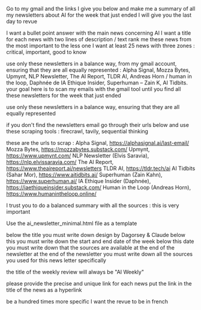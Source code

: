 Go to my gmail and the links I give you below and make me a summary of all my newsletters about AI for the week that just ended
I will give you the last day to revue
 
I want a bullet point answer with the main news concerning AI 
I want a title for each news with two lines of description / text 
rank me these news from the most important to the less one I want at least 25 news with three zones : critical, important, good to know

use only these newsletters in a balance way, from my gmail account, ensuring that they are all equally represented :
Alpha Signal, Mozza Bytes, Upmynt, NLP Newsletter, The AI Report, TLDR AI, 
Andreas Horn / human in the loop, Daphnée de IA Ethique Insider, 
Superhuman – Zain K, AI Tidbits.
your goal here is to scan my emails with the gmail tool until you find all these newsletters for the week that just ended

use only these newsletters in a balance way, ensuring that they are all equally represented

if you don't find the newsletters email go through their urls below and use these scraping tools : firecrawl, tavily, sequential thinking

these are the urls to scrap : 
Alpha Signal, https://alphasignal.ai/last-email/
Mozza Bytes, https://mozzabytes.substack.com/
Upmynt, https://www.upmynt.com/
NLP Newsletter (Elvis Saravia), https://nlp.elvissaravia.com/
The AI Report, https://www.theaireport.ai/newsletters
TLDR AI, https://tldr.tech/ai
AI Tidbits (Sahar Mor), https://www.aitidbits.ai/
Superhuman (Zain Kahn), https://www.superhuman.ai/
IA Ethique Insider (Daphnée), https://iaethiqueinsider.substack.com/
Human in the Loop (Andreas Horn), https://www.humanintheloop.online/

I trust you to do a balanced summary with all the sources : this is very important

Use the ai_newsletter_minimal.html file as a template

below the title you must write down design by Dagorsey & Claude
below this you must write down the start and end date of the week
below this date you must write down that the sources are available at the end of the newsletter
at the end of the newsletter you must write down all the sources you used for this news letter specifically

the title of the weekly review will always be "AI Weekly"

please provide the precise and unique link for each news
put the link in the title of the news as a hyperlink

be a hundred times more specific
I want the revue to be in french

